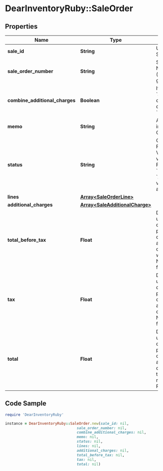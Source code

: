 # DearInventoryRuby::SaleOrder

## Properties

Name | Type | Description | Notes
------------ | ------------- | ------------- | -------------
**sale_id** | **String** | Unique DEAR Sale ID |
**sale_order_number** | **String** | Sale Order Number (auto-generated) | [optional]
**combine_additional_charges** | **Boolean** | If &#x60;true&#x60; then &#x60;additional charges&#x60; lines displayed in &#x60;Lines&#x60; array | [default to false]
**memo** | **String** | Additional information for Order. |
**status** | **String** | Order Status. Possible Values are values. For POST only &#x60;DRAFT&#x60; and &#x60;AUTHORISED&#x60; values accepted |
**lines** | [**Array&lt;SaleOrderLine&gt;**](SaleOrderLine.md) |  | [optional]
**additional_charges** | [**Array&lt;SaleAdditionalCharge&gt;**](SaleAdditionalCharge.md) |  | [optional]
**total_before_tax** | **Float** | Decimal with up to 4 decimal places. Sum of order lines and additional charges without taxes. Not required for POST. |
**tax** | **Float** | Decimal with up to 4 decimal places. Sum of order lines and additional charges taxes. Not required for POST. |
**total** | **Float** | Decimal with up to 4 decimal places. Sum of order lines and additional charges with taxes. Not required for POST. |

## Code Sample

```ruby
require 'DearInventoryRuby'

instance = DearInventoryRuby::SaleOrder.new(sale_id: nil,
                                 sale_order_number: nil,
                                 combine_additional_charges: nil,
                                 memo: nil,
                                 status: nil,
                                 lines: nil,
                                 additional_charges: nil,
                                 total_before_tax: nil,
                                 tax: nil,
                                 total: nil)
```


